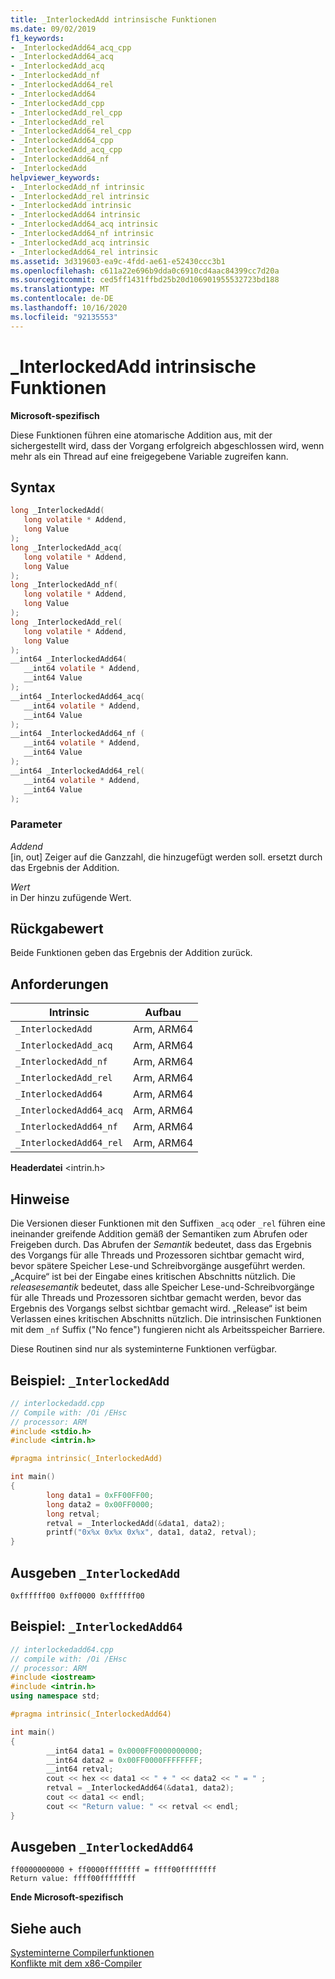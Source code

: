 ```yaml
---
title: _InterlockedAdd intrinsische Funktionen
ms.date: 09/02/2019
f1_keywords:
- _InterlockedAdd64_acq_cpp
- _InterlockedAdd64_acq
- _InterlockedAdd_acq
- _InterlockedAdd_nf
- _InterlockedAdd64_rel
- _InterlockedAdd64
- _InterlockedAdd_cpp
- _InterlockedAdd_rel_cpp
- _InterlockedAdd_rel
- _InterlockedAdd64_rel_cpp
- _InterlockedAdd64_cpp
- _InterlockedAdd_acq_cpp
- _InterlockedAdd64_nf
- _InterlockedAdd
helpviewer_keywords:
- _InterlockedAdd_nf intrinsic
- _InterlockedAdd_rel intrinsic
- _InterlockedAdd intrinsic
- _InterlockedAdd64 intrinsic
- _InterlockedAdd64_acq intrinsic
- _InterlockedAdd64_nf intrinsic
- _InterlockedAdd_acq intrinsic
- _InterlockedAdd64_rel intrinsic
ms.assetid: 3d319603-ea9c-4fdd-ae61-e52430ccc3b1
ms.openlocfilehash: c611a22e696b9dda0c6910cd4aac84399cc7d20a
ms.sourcegitcommit: ced5ff1431ffbd25b20d106901955532723bd188
ms.translationtype: MT
ms.contentlocale: de-DE
ms.lasthandoff: 10/16/2020
ms.locfileid: "92135553"
---
```

# <a name="_interlockedadd-intrinsic-functions"></a>_InterlockedAdd intrinsische Funktionen

**Microsoft-spezifisch**

Diese Funktionen führen eine atomarische Addition aus, mit der sichergestellt wird, dass der Vorgang erfolgreich abgeschlossen wird, wenn mehr als ein Thread auf eine freigegebene Variable zugreifen kann.

## <a name="syntax"></a>Syntax

```C
long _InterlockedAdd(
   long volatile * Addend,
   long Value
);
long _InterlockedAdd_acq(
   long volatile * Addend,
   long Value
);
long _InterlockedAdd_nf(
   long volatile * Addend,
   long Value
);
long _InterlockedAdd_rel(
   long volatile * Addend,
   long Value
);
__int64 _InterlockedAdd64(
   __int64 volatile * Addend,
   __int64 Value
);
__int64 _InterlockedAdd64_acq(
   __int64 volatile * Addend,
   __int64 Value
);
__int64 _InterlockedAdd64_nf (
   __int64 volatile * Addend,
   __int64 Value
);
__int64 _InterlockedAdd64_rel(
   __int64 volatile * Addend,
   __int64 Value
);
```

### <a name="parameters"></a>Parameter

*Addend*\
[in, out] Zeiger auf die Ganzzahl, die hinzugefügt werden soll. ersetzt durch das Ergebnis der Addition.

*Wert*\
in Der hinzu zufügende Wert.

## <a name="return-value"></a>Rückgabewert

Beide Funktionen geben das Ergebnis der Addition zurück.

## <a name="requirements"></a>Anforderungen

|Intrinsic|Aufbau|
|---------------|------------------|
|`_InterlockedAdd`|Arm, ARM64|
|`_InterlockedAdd_acq`|Arm, ARM64|
|`_InterlockedAdd_nf`|Arm, ARM64|
|`_InterlockedAdd_rel`|Arm, ARM64|
|`_InterlockedAdd64`|Arm, ARM64|
|`_InterlockedAdd64_acq`|Arm, ARM64|
|`_InterlockedAdd64_nf`|Arm, ARM64|
|`_InterlockedAdd64_rel`|Arm, ARM64|

**Headerdatei** \<intrin.h>

## <a name="remarks"></a>Hinweise

Die Versionen dieser Funktionen mit den Suffixen `_acq` oder `_rel` führen eine ineinander greifende Addition gemäß der Semantiken zum Abrufen oder Freigeben durch. Das Abrufen der *Semantik* bedeutet, dass das Ergebnis des Vorgangs für alle Threads und Prozessoren sichtbar gemacht wird, bevor spätere Speicher Lese-und Schreibvorgänge ausgeführt werden. „Acquire“ ist bei der Eingabe eines kritischen Abschnitts nützlich. Die *releasesemantik* bedeutet, dass alle Speicher Lese-und-Schreibvorgänge für alle Threads und Prozessoren sichtbar gemacht werden, bevor das Ergebnis des Vorgangs selbst sichtbar gemacht wird. „Release“ ist beim Verlassen eines kritischen Abschnitts nützlich. Die intrinsischen Funktionen mit dem `_nf` Suffix ("No fence") fungieren nicht als Arbeitsspeicher Barriere.

Diese Routinen sind nur als systeminterne Funktionen verfügbar.

## <a name="example-_interlockedadd"></a>Beispiel: `_InterlockedAdd`

```cpp
// interlockedadd.cpp
// Compile with: /Oi /EHsc
// processor: ARM
#include <stdio.h>
#include <intrin.h>

#pragma intrinsic(_InterlockedAdd)

int main()
{
        long data1 = 0xFF00FF00;
        long data2 = 0x00FF0000;
        long retval;
        retval = _InterlockedAdd(&data1, data2);
        printf("0x%x 0x%x 0x%x", data1, data2, retval);
}
```

## <a name="output-_interlockedadd"></a>Ausgeben `_InterlockedAdd`

```Output
0xffffff00 0xff0000 0xffffff00
```

## <a name="example-_interlockedadd64"></a>Beispiel: `_InterlockedAdd64`

```cpp
// interlockedadd64.cpp
// compile with: /Oi /EHsc
// processor: ARM
#include <iostream>
#include <intrin.h>
using namespace std;

#pragma intrinsic(_InterlockedAdd64)

int main()
{
        __int64 data1 = 0x0000FF0000000000;
        __int64 data2 = 0x00FF0000FFFFFFFF;
        __int64 retval;
        cout << hex << data1 << " + " << data2 << " = " ;
        retval = _InterlockedAdd64(&data1, data2);
        cout << data1 << endl;
        cout << "Return value: " << retval << endl;
}
```

## <a name="output-_interlockedadd64"></a>Ausgeben `_InterlockedAdd64`

```Output
ff0000000000 + ff0000ffffffff = ffff00ffffffff
Return value: ffff00ffffffff
```

**Ende Microsoft-spezifisch**

## <a name="see-also"></a>Siehe auch

[Systeminterne Compilerfunktionen](../intrinsics/compiler-intrinsics.md)\
[Konflikte mit dem x86-Compiler](../build/x64-software-conventions.md#conflicts-with-the-x86-compiler)
